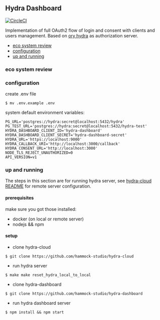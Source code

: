 ## Hydra Dashboard

[![CircleCI](https://circleci.com/gh/hammock-studio/hydra-dashboard.svg?style=svg&circle-token=d8865b7eaa5078a41180b75780b5db4ac730c877)](https://circleci.com/gh/hammock-studio/hydra-dashboard)

Implementation of full OAuth2 flow of login and consent with clients and users management.
Based on [ory hydra] as authorization server.

* [eco system review](#eco-system-review)
* [configuration](#configuration)
* [up and running](#up-and-running)

### eco system review

### configuration
create .env file
```
$ mv .env.example .env
```

system default environment variables:

```
PG_URL='postgres://hydra:secret@localhost:5432/hydra'
PG_TEST_URL='postgres://hydra:secret@localhost:5432/hydra-test'
HYDRA_DASHBOARD_CLIENT_ID='hydra-dashboard'
HYDRA_DASHBOARD_CLIENT_SECRET='hydra-dashboard-secret'
HYDRA_URL='https://localhost:9000'
HYDRA_CALLBACK_URI='http://localhost:3000/callback'
HYDRA_CONSENT_URL='http://localhost:3000'
NODE_TLS_REJECT_UNAUTHORIZED=0
API_VERSION=v1
```

### up and running
The steps in this section are for running hydra server,
see [hydra-cloud README] for remote server configuration.

#### prerequisites
make sure you got those installed:

* docker (on local or remote server)
* nodejs && npm

#### setup
 - clone hydra-cloud

```
$ git clone https://github.com/hammock-studio/hydra-cloud
```

- run hydra server

```
$ make make reset_hydra_local_to_local
```

- clone hydra-dashboard

```
$ git clone https://github.com/hammock-studio/hydra-dashboard
```

- run hydra dashboard server

```
$ npm install && npm start
```


[ory hydra]: https://github.com/ory/hydra
[hydra-cloud README]: https://github.com/ory/hydra

